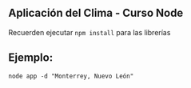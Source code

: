 ## Aplicación del Clima - Curso Node

Recuerden ejecutar ```npm install``` para las librerías

## Ejemplo:
```
node app -d "Monterrey, Nuevo León"
```